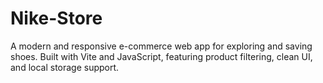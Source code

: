 # Nike-Store
A modern and responsive e-commerce web app for exploring and saving shoes. Built with Vite and JavaScript, featuring product filtering, clean UI, and local storage support.
